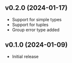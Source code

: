 ## v0.2.0 (2024-01-17)

- Support for simple types
- Support for tuples
- Group error type added

## v0.1.0 (2024-01-09)

- Initial release
